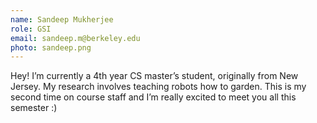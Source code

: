 ```yaml
---
name: Sandeep Mukherjee
role: GSI
email: sandeep.m@berkeley.edu
photo: sandeep.png
---
```


Hey! I’m currently a 4th year CS master’s student, originally from New Jersey. My research involves teaching robots how to garden. This is my second time on course staff and I’m really excited to meet you all this semester :)
